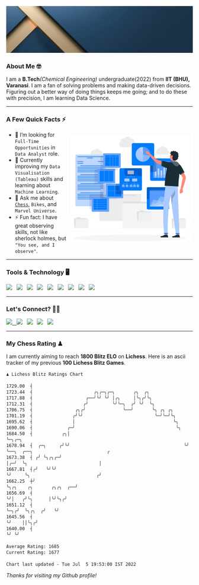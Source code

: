   <img src= "https://github.com/Laxman-Lakhan/Laxman-Lakhan/blob/master/Assets/Header.gif">

### About Me 🤓

I am a **B.Tech**_(Chemical Engineering)_ undergraduate(2022) from **IIT (BHU), Varanasi**. I am a fan of solving problems and making data-driven decisions. Figuring out a better way of doing things keeps me going; and to do these with precision, I am learning Data Science.

---

### A Few Quick Facts ⚡️
<img align="right" alt="Coding" width="340" src="https://github.com/Laxman-Lakhan/Laxman-Lakhan/blob/master/Assets/Data_Vector.jpg">   

- 🤝 I’m looking for `Full-Time Opportunities` in `Data Analyst` role.
- 📖 Currently improving my `Data Visualisation (Tableau)` skills and learning about `Machine Learning`.
- 💬 Ask me about [`Chess`](https://lichess.org/@/YourKingIsInDanger), `Bikes`, and `Marvel Universe`.
- ⚡️ Fun fact: I have great observing skills, not like sherlock holmes, but `"You see, and I observe"`.

---
### Tools & Technology 🖥

<img src="https://img.shields.io/badge/Python-white?logo=Python&logoColor=ColorName&style=ShieldStyle" /> &nbsp;
<img src="https://img.shields.io/badge/MySQL-white?logo=MySQL&logoColor=ColorName&style=ShieldStyle" /> &nbsp;
<img src="https://img.shields.io/badge/Tableau-white?logo=Tableau&logoColor=ColorName&style=ShieldStyle" /> &nbsp;
<img src="https://img.shields.io/badge/Advance Excel-white?logo=Microsoft+Excel&logoColor=196F3D&style=ShieldStyle" /> &nbsp;
<img src="https://img.shields.io/badge/Google Analytics-white?logo=Google+Analytics&logoColor=ColorName&style=ShieldStyle" /> &nbsp;
<img src="https://img.shields.io/badge/Jupyter-white?logo=Jupyter&logoColor=ColorName&style=ShieldStyle" /> &nbsp;
<img src="https://img.shields.io/badge/pandas-white?logo=Pandas&logoColor=000080&style=ShieldStyle" /> &nbsp;
<img src="https://img.shields.io/badge/numpy-white?logo=Numpy&logoColor=85C1E9&style=ShieldStyle" /> &nbsp;
<img src="https://img.shields.io/badge/scikit learn-white?logo=Scikit+Learn&logoColor=ColorName&style=ShieldStyle" /> &nbsp;



---

### Let's Connect? 🫳🏻

<a href="mailto:laxmansingh.lakhan@gmail.com"> <img src="https://img.icons8.com/fluent/48/000000/gmail.png" width="3.5%"/> &nbsp;
[<img src="https://img.icons8.com/color/48/000000/linkedin.png" width="3.5%"/>](https://www.linkedin.com/in/laxman-lakhan/)  &nbsp;
[<img src="https://img.icons8.com/fluent/48/000000/facebook-new.png" width="3.5%"/>](https://www.facebook.com/s.laxmanlakhan/)  &nbsp;
[<img src="https://img.icons8.com/fluent/48/000000/instagram-new.png" width="3.5%"/>](https://www.instagram.com/laxman.lakhan/)  &nbsp;
[<img src="https://img.icons8.com/color/48/000000/twitter.png" width="3.5%"/>](https://twitter.com/laxman__lakhan)  &nbsp;

 ---
  
### My Chess Rating ♟
  
I am currently aiming to reach **1800 Blitz ELO** on **Lichess**. Here is an ascii tracker of my previous **100 Lichess Blitz Games**.

  ```
  ♟︎ 𝙻𝚒𝚌𝚑𝚎𝚜𝚜 𝙱𝚕𝚒𝚝𝚣 𝚁𝚊𝚝𝚒𝚗𝚐𝚜 𝙲𝚑𝚊𝚛𝚝
  
 1729.00  ┤
 1723.44  ┤                       ╭╮╭─╮╭─╮       ╭╮  ╭╮
 1717.88  ┤                    ╭──╯╰╯ ╰╯ │╭╮     │╰╮╭╯╰╮
 1712.31  ┤                   ╭╯         ╰╯╰─╮  ╭╯ ╰╯  ╰╮
 1706.75  ┤                ╭╮╭╯              ╰──╯       ╰╮ ╭╮ ╭╮
 1701.19  ┤               ╭╯╰╯                           ╰─╯╰─╯╰╮
 1695.62  ┤               │                                     ╰╮
 1690.06  ┤             ╭─╯                                      ╰╮
 1684.50  ┤           ╭╮│                                         ╰─╮╭─╮
 1678.94  ┤  ╭─╮     ╭╯╰╯                                           ╰╯ ╰──╮  ╭──╮                            ╭
 1673.38  ┤ ╭╯ ╰╮╭╮╭─╯                                                    │╭─╯  ╰╮                           │
 1667.81  ┤╭╯   ╰╯╰╯                                                      ╰╯     ╰╮                         ╭╯
 1662.25  ┼╯                                                                      ╰╮╭╮    ╭╮       ╭╮╭╮  ╭──╯
 1656.69  ┤                                                                        ╰╯│   ╭╯╰╮      │╰╯╰╮╭╯
 1651.12  ┤                                                                          ╰─╮╭╯  ╰╮╭╮  ╭╯   ╰╯
 1645.56  ┤                                                                            ╰╯    ││╰╮╭╯
 1640.00  ┤                                                                                  ╰╯ ╰╯ 

Average Rating: 1685
Current Rating: 1677

Chart last updated - Tue Jul  5 19:53:00 IST 2022  
  ```
  
  
*Thanks for visiting my Github profile!*
